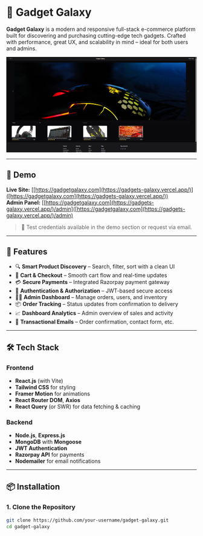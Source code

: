 # 🚀 Gadget Galaxy

**Gadget Galaxy** is a modern and responsive full-stack e-commerce platform built for discovering and purchasing cutting-edge tech gadgets. Crafted with performance, great UX, and scalability in mind – ideal for both users and admins.

![Gadget Galaxy Banner](client/images/GG_Banner.png)

---

## 🌟 Demo

**Live Site:** [[https://gadgetgalaxy.com](https://gadgets-galaxy.vercel.app/)]([https://gadgetgalaxy.com](https://gadgets-galaxy.vercel.app/))  
**Admin Panel:** [[https://gadgetgalaxy.com](https://gadgets-galaxy.vercel.app/)/admin]([https://gadgetgalaxy.com](https://gadgets-galaxy.vercel.app/)/admin)  
> 🧪 Test credentials available in the demo section or request via email.

---

## 🧠 Features

- 🔍 **Smart Product Discovery** – Search, filter, sort with a clean UI
- 🛒 **Cart & Checkout** – Smooth cart flow and real-time updates
- 💳 **Secure Payments** – Integrated Razorpay payment gateway
- 🔐 **Authentication & Authorization** – JWT-based secure access
- 🧑‍💼 **Admin Dashboard** – Manage orders, users, and inventory
- 📦 **Order Tracking** – Status updates from confirmation to delivery
- 📈 **Dashboard Analytics** – Admin overview of sales and activity
- 💌 **Transactional Emails** – Order confirmation, contact form, etc.

---

## 🛠️ Tech Stack

### Frontend

- **React.js** (with Vite)
- **Tailwind CSS** for styling
- **Framer Motion** for animations
- **React Router DOM**, **Axios**
- **React Query** (or SWR) for data fetching & caching

### Backend

- **Node.js**, **Express.js**
- **MongoDB** with **Mongoose**
- **JWT Authentication**
- **Razorpay API** for payments
- **Nodemailer** for email notifications

---

## 📦 Installation

### 1. Clone the Repository

```bash
git clone https://github.com/your-username/gadget-galaxy.git
cd gadget-galaxy
